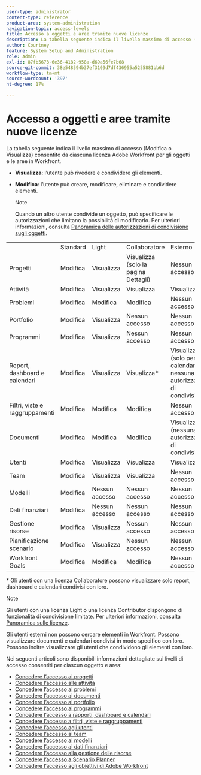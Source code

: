 ```yaml
---
user-type: administrator
content-type: reference
product-area: system-administration
navigation-topic: access-levels
title: Accesso a oggetti e aree tramite nuove licenze
description: La tabella seguente indica il livello massimo di accesso (Modifica o Visualizza) consentito da ciascuna licenza Adobe Workfront per gli oggetti e le aree in Workfront.
author: Courtney
feature: System Setup and Administration
role: Admin
exl-id: 87fb5673-6e36-4182-958a-d69a56fe7b68
source-git-commit: 38e548594b37ef3109d7df436955a5255881bb6d
workflow-type: tm+mt
source-wordcount: '397'
ht-degree: 17%

---
```


# Accesso a oggetti e aree tramite nuove licenze

La tabella seguente indica il livello massimo di accesso (Modifica o Visualizza) consentito da ciascuna licenza Adobe Workfront per gli oggetti e le aree in Workfront.

* **Visualizza**: l’utente può rivedere e condividere gli elementi.
* **Modifica**: l’utente può creare, modificare, eliminare e condividere elementi.

  >[!NOTE]
  >
  >Quando un altro utente condivide un oggetto, può specificare le autorizzazioni che limitano la possibilità di modificarlo. Per ulteriori informazioni, consulta [Panoramica delle autorizzazioni di condivisione sugli oggetti](../../../workfront-basics/grant-and-request-access-to-objects/sharing-permissions-on-objects-overview.md).

<table style="table-layout:auto">
    <tr>
        <td></td>
        <td>Standard</td>
        <td>Light</td>
        <td>Collaboratore</td>
        <td>Esterno</td>
    </tr>
    <tr>
        <td>Progetti</td>
        <td>Modifica</td>
        <td>Visualizza</td>
        <td>Visualizza (solo la pagina Dettagli)</td>
        <td>Nessun accesso</td>
    </tr>
    <tr>
        <td>Attività</td>
        <td>Modifica</td>
        <td>Visualizza</td>
        <td>Visualizza</td>
        <td>Visualizza</td>
    </tr>
    <tr>
        <td>Problemi</td>
        <td>Modifica</td>
        <td>Modifica</td>
        <td>Modifica</td>
        <td>Nessun accesso</td>
    </tr>
    <tr>
        <td>Portfolio</td>
        <td>Modifica</td>
        <td>Visualizza</td>
        <td>Nessun accesso</td>
        <td>Nessun accesso</td>
    </tr>
    <tr>
        <td>Programmi</td>
        <td>Modifica</td>
        <td>Visualizza</td>
        <td>Nessun accesso</td>
        <td>Nessun accesso</td>
    </tr>
    <tr>
        <td>Report, dashboard e calendari</td>
        <td>Modifica</td>
        <td>Visualizza</td>
        <td>Visualizza*</td>
        <td>Visualizza (solo per i calendari, nessuna autorizzazione di condivisione)</td>
    </tr>
    <tr>
        <td>Filtri, viste e raggruppamenti</td>
        <td>Modifica</td>
        <td>Modifica</td>
        <td>Modifica</td>
        <td>Nessun accesso</td>
    </tr>
    <tr>
        <td>Documenti</td>
        <td>Modifica</td>
        <td>Modifica</td>
        <td>Modifica</td>
        <td>Visualizza (nessuna autorizzazione di condivisione)</td>
    </tr>
    <tr>
        <td>Utenti</td>
        <td>Modifica</td>
        <td>Visualizza</td>
        <td>Visualizza</td>
        <td>Visualizza</td>
    </tr>
    <tr>
        <td>Team</td>
        <td>Modifica</td>
        <td>Visualizza</td>
        <td>Visualizza</td>
        <td>Nessun accesso</td>
    </tr>
    <tr>
        <td>Modelli</td>
        <td>Modifica</td>
        <td>Nessun accesso</td>
        <td>Nessun accesso</td>
        <td>Nessun accesso</td>
    </tr>
    <tr>
        <td>Dati finanziari</td>
        <td>Modifica</td>
        <td>Nessun accesso</td>
        <td>Nessun accesso</td>
        <td>Nessun accesso</td>
    </tr>
    <tr>
        <td>Gestione risorse</td>
        <td>Modifica</td>
        <td>Visualizza</td>
        <td>Nessun accesso</td>
        <td>Nessun accesso</td>
    </tr>
    <tr>
        <td>Pianificazione scenario</td>
        <td>Modifica</td>
        <td>Visualizza</td>
        <td>Nessun accesso</td>
        <td>Nessun accesso</td>
    </tr>
    <tr>
        <td>Workfront Goals</td>
        <td>Modifica</td>
        <td>Modifica</td>
        <td>Modifica</td>
        <td>Nessun accesso</td>
    </tr>
</table>

&#42; Gli utenti con una licenza Collaboratore possono visualizzare solo report, dashboard e calendari condivisi con loro.

>[!NOTE]
>
>Gli utenti con una licenza Light o una licenza Contributor dispongono di funzionalità di condivisione limitate. Per ulteriori informazioni, consulta [Panoramica sulle licenze](/help/quicksilver/administration-and-setup/add-users/how-access-levels-work/licenses-overview.md).
>
>Gli utenti esterni non possono cercare elementi in Workfront. Possono visualizzare documenti e calendari condivisi in modo specifico con loro. Possono inoltre visualizzare gli utenti che condividono gli elementi con loro.

Nei seguenti articoli sono disponibili informazioni dettagliate sui livelli di accesso consentiti per ciascun oggetto e area:

* [Concedere l’accesso ai progetti](../../../administration-and-setup/add-users/configure-and-grant-access/grant-access-projects.md)
* [Concedere l’accesso alle attività](../../../administration-and-setup/add-users/configure-and-grant-access/grant-access-tasks.md)
* [Concedere l’accesso ai problemi](../../../administration-and-setup/add-users/configure-and-grant-access/grant-access-issues.md)
* [Concedere l’accesso ai documenti](../../../administration-and-setup/add-users/configure-and-grant-access/grant-access-documents.md)
* [Concedere l’accesso ai portfolio](../../../administration-and-setup/add-users/configure-and-grant-access/grant-access-portfolios.md)
* [Concedere l’accesso ai programmi](../../../administration-and-setup/add-users/configure-and-grant-access/grant-access-programs.md)
* [Concedere l’accesso a rapporti, dashboard e calendari](../../../administration-and-setup/add-users/configure-and-grant-access/grant-access-reports-dashboards-calendars.md)
* [Concedere l’accesso a filtri, viste e raggruppamenti](../../../administration-and-setup/add-users/configure-and-grant-access/grant-access-fvg.md)
* [Concedere l’accesso agli utenti](../../../administration-and-setup/add-users/configure-and-grant-access/grant-access-other-users.md)
* [Concedere l’accesso ai team](../../../administration-and-setup/add-users/configure-and-grant-access/grant-access-teams.md)
* [Concedere l’accesso ai modelli](../../../administration-and-setup/add-users/configure-and-grant-access/grant-access-templates.md)
* [Concedere l’accesso ai dati finanziari](../../../administration-and-setup/add-users/configure-and-grant-access/grant-access-financial.md)
* [Concedere l’accesso alla gestione delle risorse](../../../administration-and-setup/add-users/configure-and-grant-access/grant-access-resource-management.md)
* [Concedere l’accesso a Scenario Planner](../../../administration-and-setup/add-users/configure-and-grant-access/grant-access-sp.md)
* [Concedere l’accesso agli obiettivi di Adobe Workfront](../../../administration-and-setup/add-users/configure-and-grant-access/grant-access-goals.md)
